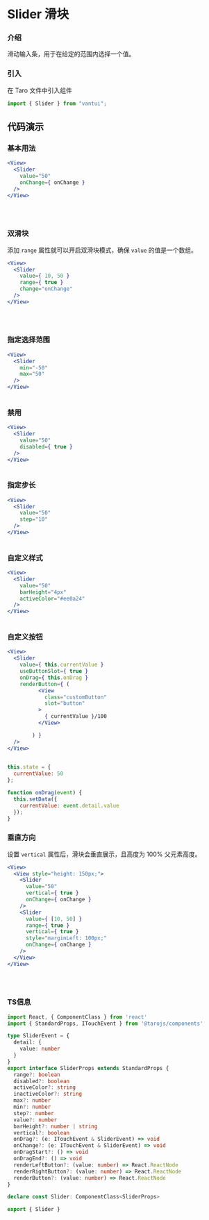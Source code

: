 # Slider 滑块

### 介绍

滑动输入条，用于在给定的范围内选择一个值。

### 引入

在 Taro 文件中引入组件

```js
import { Slider } from "vantui"; 
```

## 代码演示

### 基本用法

```jsx
<View>
  <Slider
    value="50"
    onChange={ onChange }
  />
</View>
 
```

```js
 
```

### 双滑块

添加 `range` 属性就可以开启双滑块模式，确保 `value` 的值是一个数组。

```jsx
<View>
  <Slider
    value={ 10, 50 }
    range={ true }
    change="onChange"
  />
</View>
 
```

```js
 
```

### 指定选择范围

```jsx
<View>
  <Slider
    min="-50"
    max="50"
  />
</View>
 
```

### 禁用

```jsx
<View>
  <Slider
    value="50"
    disabled={ true }
  />
</View>
 
```

### 指定步长

```jsx
<View>
  <Slider
    value="50"
    step="10"
  />
</View>
 
```

### 自定义样式

```jsx
<View>
  <Slider
    value="50"
    barHeight="4px"
    activeColor="#ee0a24"
  />
</View>
 
```

### 自定义按钮

```jsx
<View>
  <Slider
    value={ this.currentValue }
    useButtonSlot={ true }
    onDrag={ this.onDrag }
    renderButton={ (
          <View
            class="customButton"
            slot="button"
          >
            { currentValue }/100
          </View>

        ) }
  />
</View>
 
```

```js
this.state = {
  currentValue: 50
};

function onDrag(event) {
  this.setData({
    currentValue: event.detail.value
  });
} 
```

### 垂直方向

设置 `vertical` 属性后，滑块会垂直展示，且高度为 100% 父元素高度。

```jsx
<View>
  <View style="height: 150px;">
    <Slider
      value="50"
      vertical={ true }
      onChange={ onChange }
    />
    <Slider
      value={ [10, 50] }
      range={ true }
      vertical={ true }
      style="marginLeft: 100px;"
      onChange={ onChange }
    />
  </View>
</View>
 
```

```js
 
```
### TS信息
```ts 
import React, { ComponentClass } from 'react'
import { StandardProps, ITouchEvent } from '@tarojs/components'

type SliderEvent = {
  detail: {
    value: number
  }
}
export interface SliderProps extends StandardProps {
  range?: boolean
  disabled?: boolean
  activeColor?: string
  inactiveColor?: string
  max?: number
  min?: number
  step?: number
  value?: number
  barHeight?: number | string
  vertical?: boolean
  onDrag?: (e: ITouchEvent & SliderEvent) => void
  onChange?: (e: ITouchEvent & SliderEvent) => void
  onDragStart?: () => void
  onDragEnd?: () => void
  renderLeftButton?: (value: number) => React.ReactNode
  renderRightButton?: (value: number) => React.ReactNode
  renderButton?: (value: number) => React.ReactNode
}

declare const Slider: ComponentClass<SliderProps>

export { Slider }
```